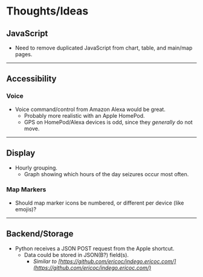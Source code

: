 # Thoughts/Ideas

## JavaScript
- Need to remove duplicated JavaScript from chart, table, and main/map pages.

---

## Accessibility

### Voice
- Voice command/control from Amazon Alexa would be great.
  - Probably more realistic with an Apple HomePod.
  - GPS on HomePod/Alexa devices is odd, since they _generally_ do not move.

---

## Display
- Hourly grouping.
  - Graph showing which hours of the day seizures occur most often.

### Map Markers
- Should map marker icons be numbered, or different per device (like emojis)?

---

## Backend/Storage
- Python receives a JSON POST request from the Apple shortcut.
  - Data could be stored in JSON(B?) field(s).
    - _Similar to
      [https://github.com/ericoc/indego.ericoc.com/](https://github.com/ericoc/indego.ericoc.com/)_
